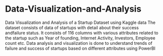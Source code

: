 # Data-Visualization-and-Analysis
Data Visualization and Analysis of a Startup Dataset using Kaggle data
The dataset consists of data of startups with detail about their success andfailure status.
It consists of 116 columns with various attributes related to the startup such
as Year of founding, Internet Activity, Investors, Employee count etc.
Data analysis and visualization is done to understand trends of failure and
success of startups based on different attributes using PowerBI
